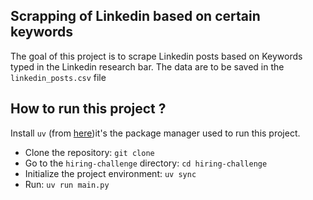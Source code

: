 ## Scrapping of Linkedin based on certain keywords

The goal of this project is to scrape Linkedin posts based on Keywords typed in the Linkedin research bar.
The data are to be saved in the `linkedin_posts.csv` file

## How to run this project ?

Install `uv` (from [here](https://docs.astral.sh/uv/))it's the package manager used to run this project.

- Clone the repository: `git clone `
- Go to the `hiring-challenge` directory: `cd hiring-challenge`
- Initialize the project environment: `uv sync`
- Run: `uv run main.py`

